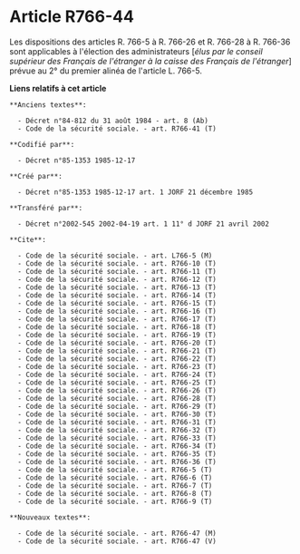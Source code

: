 # Article R766-44

Les dispositions des articles R. 766-5 à R. 766-26 et R. 766-28 à R. 766-36 sont applicables à l'élection des administrateurs
[*élus par le conseil supérieur des Français de l'étranger à la caisse des Français de l'étranger*] prévue au 2° du premier
alinéa de l'article L. 766-5.

**Liens relatifs à cet article**

	**Anciens textes**:

	  - Décret n°84-812 du 31 août 1984 - art. 8 (Ab)
	  - Code de la sécurité sociale. - art. R766-41 (T)

	**Codifié par**:

	  - Décret n°85-1353 1985-12-17

	**Créé par**:

	  - Décret n°85-1353 1985-12-17 art. 1 JORF 21 décembre 1985

	**Transféré par**:

	  - Décret n°2002-545 2002-04-19 art. 1 11° d JORF 21 avril 2002

	**Cite**:

	  - Code de la sécurité sociale. - art. L766-5 (M)
	  - Code de la sécurité sociale. - art. R766-10 (T)
	  - Code de la sécurité sociale. - art. R766-11 (T)
	  - Code de la sécurité sociale. - art. R766-12 (T)
	  - Code de la sécurité sociale. - art. R766-13 (T)
	  - Code de la sécurité sociale. - art. R766-14 (T)
	  - Code de la sécurité sociale. - art. R766-15 (T)
	  - Code de la sécurité sociale. - art. R766-16 (T)
	  - Code de la sécurité sociale. - art. R766-17 (T)
	  - Code de la sécurité sociale. - art. R766-18 (T)
	  - Code de la sécurité sociale. - art. R766-19 (T)
	  - Code de la sécurité sociale. - art. R766-20 (T)
	  - Code de la sécurité sociale. - art. R766-21 (T)
	  - Code de la sécurité sociale. - art. R766-22 (T)
	  - Code de la sécurité sociale. - art. R766-23 (T)
	  - Code de la sécurité sociale. - art. R766-24 (T)
	  - Code de la sécurité sociale. - art. R766-25 (T)
	  - Code de la sécurité sociale. - art. R766-26 (T)
	  - Code de la sécurité sociale. - art. R766-28 (T)
	  - Code de la sécurité sociale. - art. R766-29 (T)
	  - Code de la sécurité sociale. - art. R766-30 (T)
	  - Code de la sécurité sociale. - art. R766-31 (T)
	  - Code de la sécurité sociale. - art. R766-32 (T)
	  - Code de la sécurité sociale. - art. R766-33 (T)
	  - Code de la sécurité sociale. - art. R766-34 (T)
	  - Code de la sécurité sociale. - art. R766-35 (T)
	  - Code de la sécurité sociale. - art. R766-36 (T)
	  - Code de la sécurité sociale. - art. R766-5 (T)
	  - Code de la sécurité sociale. - art. R766-6 (T)
	  - Code de la sécurité sociale. - art. R766-7 (T)
	  - Code de la sécurité sociale. - art. R766-8 (T)
	  - Code de la sécurité sociale. - art. R766-9 (T)

	**Nouveaux textes**:

	  - Code de la sécurité sociale. - art. R766-47 (M)
	  - Code de la sécurité sociale. - art. R766-47 (V)
